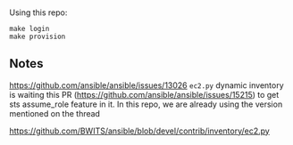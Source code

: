###
Using this repo:

```
make login
make provision
```

## Notes
https://github.com/ansible/ansible/issues/13026
`ec2.py` dynamic inventory is waiting this PR (https://github.com/ansible/ansible/issues/15215) to get sts assume_role feature in it. In this repo, we are already using the version mentioned on the thread

https://github.com/BWITS/ansible/blob/devel/contrib/inventory/ec2.py